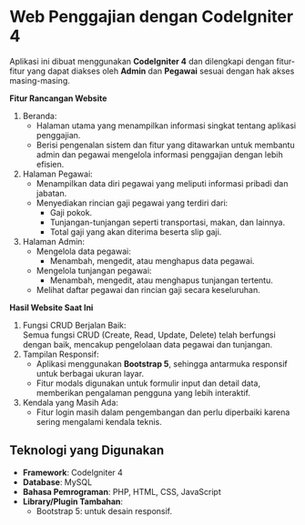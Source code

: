 # Web Penggajian dengan CodeIgniter 4

Aplikasi ini dibuat menggunakan **CodeIgniter 4** dan dilengkapi dengan fitur-fitur yang dapat diakses oleh **Admin** dan **Pegawai** sesuai dengan hak akses masing-masing.

**Fitur Rancangan Website**
1. Beranda:  
   - Halaman utama yang menampilkan informasi singkat tentang aplikasi penggajian.  
   - Berisi pengenalan sistem dan fitur yang ditawarkan untuk membantu admin dan pegawai mengelola informasi penggajian dengan lebih efisien.
2. Halaman Pegawai:  
   - Menampilkan data diri pegawai yang meliputi informasi pribadi dan jabatan.  
   - Menyediakan rincian gaji pegawai yang terdiri dari:
     - Gaji pokok.
     - Tunjangan-tunjangan seperti transportasi, makan, dan lainnya.  
     - Total gaji yang akan diterima beserta slip gaji.
3. Halaman Admin:  
   - Mengelola data pegawai:
     - Menambah, mengedit, atau menghapus data pegawai.  
   - Mengelola tunjangan pegawai:
     - Menambah, mengedit, atau menghapus tunjangan tertentu.
   - Melihat daftar pegawai dan rincian gaji secara keseluruhan.

**Hasil Website Saat Ini**
1. Fungsi CRUD Berjalan Baik:  
   Semua fungsi CRUD (Create, Read, Update, Delete) telah berfungsi dengan baik, mencakup pengelolaan data pegawai dan tunjangan.
2. Tampilan Responsif:  
   - Aplikasi menggunakan **Bootstrap 5**, sehingga antarmuka responsif untuk berbagai ukuran layar.  
   - Fitur modals digunakan untuk formulir input dan detail data, memberikan pengalaman pengguna yang lebih interaktif.
5. Kendala yang Masih Ada:  
   - Fitur login masih dalam pengembangan dan perlu diperbaiki karena sering mengalami kendala teknis.  

## **Teknologi yang Digunakan**
- **Framework**: CodeIgniter 4  
- **Database**: MySQL  
- **Bahasa Pemrograman**: PHP, HTML, CSS, JavaScript  
- **Library/Plugin Tambahan**:  
  - Bootstrap 5: untuk desain responsif.  
